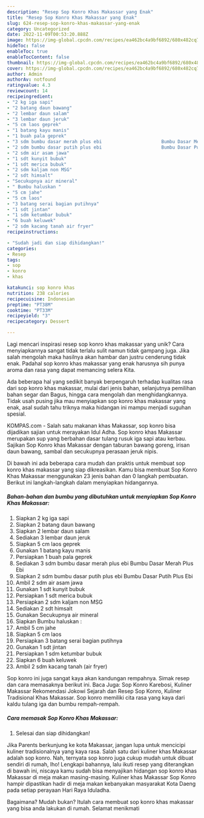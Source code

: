 ```yaml
---
description: "Resep Sop Konro Khas Makassar yang Enak"
title: "Resep Sop Konro Khas Makassar yang Enak"
slug: 624-resep-sop-konro-khas-makassar-yang-enak
category: Uncategorized
date: 2022-11-09T00:53:20.888Z
image: https://img-global.cpcdn.com/recipes/ea462bc4a9bf6892/680x482cq70/sop-konro-khas-makassar-foto-resep-utama.jpg
hideToc: false
enableToc: true
enableTocContent: false
thumbnail: https://img-global.cpcdn.com/recipes/ea462bc4a9bf6892/680x482cq70/sop-konro-khas-makassar-foto-resep-utama.jpg
cover: https://img-global.cpcdn.com/recipes/ea462bc4a9bf6892/680x482cq70/sop-konro-khas-makassar-foto-resep-utama.jpg
author: Admin
authorAv: notfound
ratingvalue: 4.3
reviewcount: 14
recipeingredient:
- "2 kg iga sapi"
- "2 batang daun bawang"
- "2 lembar daun salam"
- "3 lembar daun jeruk"
- "5 cm laos geprek"
- "1 batang kayu manis"
- "1 buah pala geprek"
- "3 sdm bumbu dasar merah plus ebi                      Bumbu Dasar Merah Plus Ebi"
- "2 sdm bumbu dasar putih plus ebi                      Bumbu Dasar Putih Plus Ebi"
- "2 sdm air asam jawa"
- "1 sdt kunyit bubuk"
- "1 sdt merica bubuk"
- "2 sdm kaljam non MSG"
- "2 sdt himsalt"
- "Secukupnya air mineral"
- " Bumbu haluskan "
- "5 cm jahe"
- "5 cm laos"
- "3 batang serai bagian putihnya"
- "1 sdt jintan"
- "1 sdm ketumbar bubuk"
- "6 buah keluwek"
- "2 sdm kacang tanah air fryer"
recipeinstructions:

- "Sudah jadi dan siap dihidangkan!"
categories:
- Resep
tags:
- sop
- konro
- khas

katakunci: sop konro khas 
nutrition: 238 calories
recipecuisine: Indonesian
preptime: "PT38M"
cooktime: "PT33M"
recipeyield: "3"
recipecategory: Dessert

---
```





Lagi mencari inspirasi resep sop konro khas makassar yang unik? Cara menyiapkannya sangat tidak terlalu sulit namun tidak gampang juga. Jika salah mengolah maka hasilnya akan hambar dan justru cenderung tidak enak. Padahal sop konro khas makassar yang enak harusnya sih punya aroma dan rasa yang dapat memancing selera Kita.





Ada beberapa hal yang sedikit banyak berpengaruh terhadap kualitas rasa dari sop konro khas makassar, mulai dari jenis bahan, selanjutnya pemilihan bahan segar dan Bagus, hingga cara mengolah dan menghidangkannya. Tidak usah pusing jika mau menyiapkan sop konro khas makassar yang enak,      asal sudah tahu triknya maka hidangan ini mampu menjadi suguhan spesial.














KOMPAS.com - Salah satu makanan khas Makassar, sop konro bisa dijadikan sajian untuk merayakan Idul Adha. Sop konro khas Makassar merupakan sup yang berbahan dasar tulang rusuk iga sapi atau kerbau. Sajikan Sop Konro khas Makassar dengan taburan bawang goreng, irisan daun bawang, sambal dan secukupnya perasaan jeruk nipis.






Di bawah ini ada beberapa cara mudah dan praktis untuk membuat sop konro khas makassar yang siap dikreasikan. Kamu bisa membuat Sop Konro Khas Makassar menggunakan 23 jenis bahan dan 0 langkah pembuatan. Berikut ini langkah-langkah dalam menyiapkan hidangannya.

<!--inarticleads1-->

##### Bahan-bahan dan bumbu yang dibutuhkan untuk menyiapkan Sop Konro Khas Makassar:

1. Siapkan 2 kg iga sapi
1. Siapkan 2 batang daun bawang
1. Siapkan 2 lembar daun salam
1. Sediakan 3 lembar daun jeruk
1. Siapkan 5 cm laos geprek
1. Gunakan 1 batang kayu manis
1. Persiapkan 1 buah pala geprek
1. Sediakan 3 sdm bumbu dasar merah plus ebi                      Bumbu Dasar Merah Plus Ebi
1. Siapkan 2 sdm bumbu dasar putih plus ebi                      Bumbu Dasar Putih Plus Ebi
1. Ambil 2 sdm air asam jawa
1. Gunakan 1 sdt kunyit bubuk
1. Persiapkan 1 sdt merica bubuk
1. Persiapkan 2 sdm kaljam non MSG
1. Sediakan 2 sdt himsalt
1. Gunakan Secukupnya air mineral
1. Siapkan  Bumbu haluskan :
1. Ambil 5 cm jahe
1. Siapkan 5 cm laos
1. Persiapkan 3 batang serai bagian putihnya
1. Gunakan 1 sdt jintan
1. Persiapkan 1 sdm ketumbar bubuk
1. Siapkan 6 buah keluwek
1. Ambil 2 sdm kacang tanah (air fryer)


Sop konro ini juga sangat kaya akan kandungan rempahnya. Simak resep dan cara memasaknya berikut ini. Baca Juga: Sop Konro Karebosi, Kuliner Makassar Rekomendasi Jokowi Sejarah dan Resep Sop Konro, Kuliner Tradisional Khas Makassar. Sop konro memiliki cita rasa yang kaya dari kaldu tulang iga dan bumbu rempah-rempah. 

<!--inarticleads2-->

##### Cara memasak Sop Konro Khas Makassar:


1. Selesai dan siap dihidangkan!

Jika Parents berkunjung ke kota Makassar, jangan lupa untuk mencicipi kuliner tradisionalnya yang kaya rasa. Salah satu dari kuliner khas Makassar adalah sop konro. Nah, ternyata sop konro juga cukup mudah untuk dibuat sendiri di rumah, lho! Lengkapi bahannya, lalu ikuti resep yang diterangkan di bawah ini, niscaya kamu sudah bisa menyajikan hidangan sop konro khas Makassar di meja makan masing-masing. Kuliner khas Makassar Sop Konro hampir dipastikan hadir di meja makan kebanyakan masyarakat Kota Daeng pada setiap perayaan Hari Raya Iduladha. 

Bagaimana? Mudah bukan? Itulah cara membuat sop konro khas makassar yang bisa anda lakukan di rumah. Selamat menikmati
